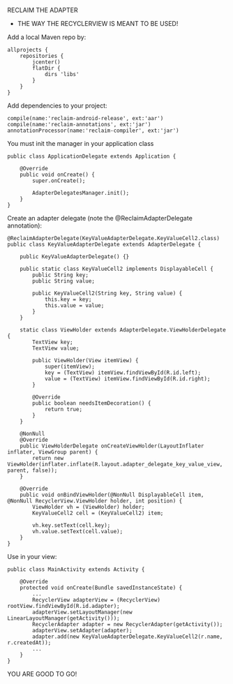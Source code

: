 RECLAIM THE ADAPTER
- THE WAY THE RECYCLERVIEW IS MEANT TO BE USED!

Add a local Maven repo by:

	allprojects {
	    repositories {
	        jcenter()
	        flatDir {
	            dirs 'libs'
	        }
	    }
	}

Add dependencies to your project:

	compile(name:'reclaim-android-release', ext:'aar')
	compile(name:'reclaim-annotations', ext:'jar')
	annotationProcessor(name:'reclaim-compiler', ext:'jar')

You must init the manager in your application class

	public class ApplicationDelegate extends Application {

	    @Override
	    public void onCreate() {
	        super.onCreate();

	        AdapterDelegatesManager.init();
	    }
	}

Create an adapter delegate (note the @ReclaimAdapterDelegate annotation):

	@ReclaimAdapterDelegate(KeyValueAdapterDelegate.KeyValueCell2.class)
	public class KeyValueAdapterDelegate extends AdapterDelegate {

	    public KeyValueAdapterDelegate() {}

	    public static class KeyValueCell2 implements DisplayableCell {
	        public String key;
	        public String value;

	        public KeyValueCell2(String key, String value) {
	            this.key = key;
	            this.value = value;
	        }
	    }

	    static class ViewHolder extends AdapterDelegate.ViewHolderDelegate {
	        TextView key;
	        TextView value;

	        public ViewHolder(View itemView) {
	            super(itemView);
	            key = (TextView) itemView.findViewById(R.id.left);
	            value = (TextView) itemView.findViewById(R.id.right);
	        }

	        @Override
	        public boolean needsItemDecoration() {
	            return true;
	        }
	    }

	    @NonNull
	    @Override
	    public ViewHolderDelegate onCreateViewHolder(LayoutInflater inflater, ViewGroup parent) {
	        return new ViewHolder(inflater.inflate(R.layout.adapter_delegate_key_value_view, parent, false));
	    }

	    @Override
	    public void onBindViewHolder(@NonNull DisplayableCell item, @NonNull RecyclerView.ViewHolder holder, int position) {
	        ViewHolder vh = (ViewHolder) holder;
	        KeyValueCell2 cell = (KeyValueCell2) item;

	        vh.key.setText(cell.key);
	        vh.value.setText(cell.value);
	    }
	}

Use in your view:

	public class MainActivity extends Activity {

	    @Override
	    protected void onCreate(Bundle savedInstanceState) {
	        ...
	        RecyclerView adapterView = (RecyclerView) rootView.findViewById(R.id.adapter);
	        adapterView.setLayoutManager(new LinearLayoutManager(getActivity()));
	        RecyclerAdapter adapter = new RecyclerAdapter(getActivity());
	        adapterView.setAdapter(adapter);
	        adapter.add(new KeyValueAdapterDelegate.KeyValueCell2(r.name, r.createdAt));
	        ...
	    }
	}

YOU ARE GOOD TO GO!